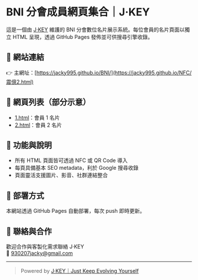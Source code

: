 # BNI 分會成員網頁集合｜J·KEY

這是一個由 [J·KEY](https://www.instagram.com/jkey.link/) 維護的 BNI 分會數位名片展示系統。每位會員的名片頁面以獨立 HTML 呈現，透過 GitHub Pages 發佈並可供搜尋引擎收錄。

## 📌 網站連結
👉 主網址：[https://jacky995.github.io/BNI/](https://jacky995.github.io/NFC/震億2.html)

## 📂 網頁列表（部分示意）
- [1.html](https://jacky995.github.io/BNI/1.html)：會員 1 名片
- [2.html](https://jacky995.github.io/BNI/2.html)：會員 2 名片


## 🔧 功能與說明
- 所有 HTML 頁面皆可透過 NFC 或 QR Code 導入
- 每頁具備基本 SEO metadata，利於 Google 搜尋收錄
- 頁面靈活支援圖片、影音、社群連結整合

## 🚀 部署方式
本網站透過 GitHub Pages 自動部署，每次 push 即時更新。

## 🤝 聯絡與合作
歡迎合作與客製化需求聯絡 J·KEY  
📩 [930207jacky@gmail.com](mailto:930207jacky@gmail.com)  

---

> Powered by [J·KEY｜Just Keep Evolving Yourself](https://jkey.link)

